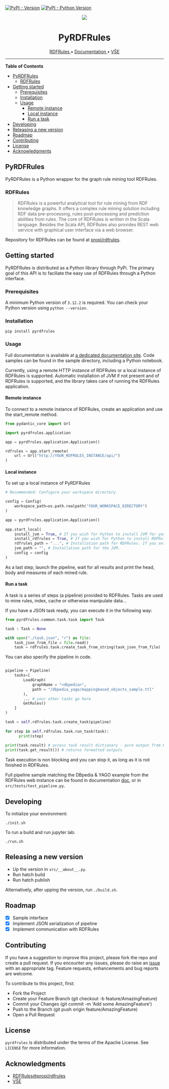 
[![PyPI - Version](https://img.shields.io/pypi/v/pyrdfrules.svg)](https://pypi.org/project/pyrdfrules)
[![PyPI - Python Version](https://img.shields.io/pypi/pyversions/pyrdfrules.svg)](https://pypi.org/project/pyrdfrules)

<p align="center">
  <img src="https://s3.dualstack.us-east-2.amazonaws.com/pythondotorg-assets/media/files/python-logo-only.svg">
</p>

<h1 align="center">
PyRDFRules
</h1>

<p align="center">
  <a href="https://github.com/propi/rdfrules">
    RDFRules
  </a>
  •
  <a href="https://kizi.github.io/pyrdfrules/pyrdfrules.html">
    Documentation
  </a>
  •
  <a href="https://www.vse.cz/">
   VŠE
  </a>
</p>

-----

**Table of Contents**

- [PyRDFRules](#pyrdfrules)
  - [RDFRules](#rdfrules)
- [Getting started](#getting-started)
  - [Prerequisites](#prerequisites)
  - [Installation](#installation)
  - [Usage](#usage)
    - [Remote instance](#remote-instance)
    - [Local instance](#local-instance)
    - [Run a task](#run-a-task)
- [Developing](#developing)
- [Releasing a new version](#releasing-a-new-version)
- [Roadmap](#roadmap)
- [Contributing](#contributing)
- [License](#license)
- [Acknowledgments](#acknowledgments)

## PyRDFRules

PyRDFRules is a Python wrapper for the graph rule mining tool RDFRules.

### RDFRules

> RDFRules is a powerful analytical tool for rule mining from RDF knowledge graphs. It offers a complex rule mining solution including RDF data pre-processing, rules post-processing and prediction abilities from rules. The core of RDFRules is written in the Scala language. Besides the Scala API, RDFRules also provides REST web service with graphical user interface via a web browser.

Repository for RDFRules can be found at [propi/rdfrules](https://github.com/propi/rdfrules).

## Getting started

PyRDFRules is distributed as a Python library through PyPi. The primary goal of this API is to faciliate the easy use of RDFRules through a Python interface.

### Prerequisites

A minimum Python version of `3.12.2` is required. You can check your Python version using `python --version`.

### Installation

```console
pip install pyrdfrules
```

### Usage

Full documentation is available at [a dedicated documentation site](https://kizi.github.io/pyrdfrules/pyrdfrules.html). Code samples can be found in the sample directory, including a Python notebook.

Currently, using a remote HTTP instance of RDFRules or a local instance of RDFRules is supported. Automatic installation of JVM if not present and of RDFRules is supported, and the library takes care of running the RDFRules application.

#### Remote instance

To connect to a remote instance of RDFRules, create an application and use the start_remote method.

```python
from pydantic_core import Url

import pyrdfrules.application

app = pyrdfrules.application.Application()

rdfrules = app.start_remote(
    url = Url("http://YOUR_RDFRULES_INSTANCE/api/")
)
```

#### Local instance

To set up a local instance of PyRDFRules

```python
# Recommended: Configure your workspace directory.

config = Config(
    workspace_path=os.path.realpath("YOUR_WORKSPACE_DIRECTORY")
)

app = pyrdfrules.application.Application()
        
app.start_local(
    install_jvm = True, # If you wish for Python to install JVM for you, set to true.
    install_rdfrules = True, # If you wish for Python to install RDFRules, set to true.
    rdfrules_path = "...", # Installation path for RDFRules. If you set install_rdfrules to False, it will expect RDFRule to be installed in this location.
    jvm_path = "", # Installation path for the JVM.
    config = config
)
```

As a last step, launch the pipeline, wait for all results and print the head, body and measures of each mined rule.

#### Run a task

A task is a series of steps (a pipeline) provided to RDFRules. Tasks are used to mine rules, index, cache or otherwise manipulate data...

If you have a JSON task ready, you can execute it in the following way:

```python
from pyrdfrules.common.task.task import Task

task : Task = None

with open("./task.json", "r") as file:        
    task_json_from_file = file.read()
    task = rdfrules.task.create_task_from_string(task_json_from_file)
```

You can also specify the pipeline in code.

```python

pipeline = Pipeline(
    tasks=[
        LoadGraph(
            graphName = "<dbpedia>",
            path = "/dbpedia_yago/mappingbased_objects_sample.ttl"
        ),
        ... # your other tasks go here
        GetRules()
    ]
)

task = self.rdfrules.task.create_task(pipeline)
    
for step in self.rdfrules.task.run_task(task):
      print(step)
  
print(task.result) # access task result dictionary - pure output from RDFRules
print(task.get_result()) # returns formatted outputs
```

Task execution is non blocking and you can stop it, as long as it is not finished in RDFRules.

Full pipeline sample matching the DBpedia & YAGO example from the RDFRules web instance can be found in documentation [doc](https://kizi.github.io/pyrdfrules/pyrdfrules.html), or in `src/tests/test_pipeline.py`.

## Developing

To initialize your environment:

```console
./init.sh
```

To run a build and run jupyter lab:

```console
./run.sh
```

## Releasing a new version

* Up the version in `src/__about__.py`.
* Run hatch build
* Run hatch publish

Alternatively, after upping the version, run `./build.sh`.

## Roadmap

- [x] Sample interface
- [x] Implement JSON serialization of pipeline
- [x] Implement communication with RDFRules

## Contributing

If you have a suggestion to improve this project, please fork the repo and create a pull request. If you encounter any issues, please do raise an [issue](https://github.com/KIZI/pyrdfrules/issues) with an appropriate tag. Feature requests, enhancements and bug reports are welcome.

To contribute to this project, first:

- Fork the Project
- Create your Feature Branch (git checkout -b feature/AmazingFeature)
- Commit your Changes (git commit -m 'Add some AmazingFeature')
- Push to the Branch (git push origin feature/AmazingFeature)
- Open a Pull Request

## License

`pyrdfrules` is distributed under the terms of the Apache License. See `LICENSE` for more information.

## Acknowledgments
* [RDFRules@propi/rdfrules](https://github.com/propi/rdfrules)
* [VŠE](https://www.vse.cz/)